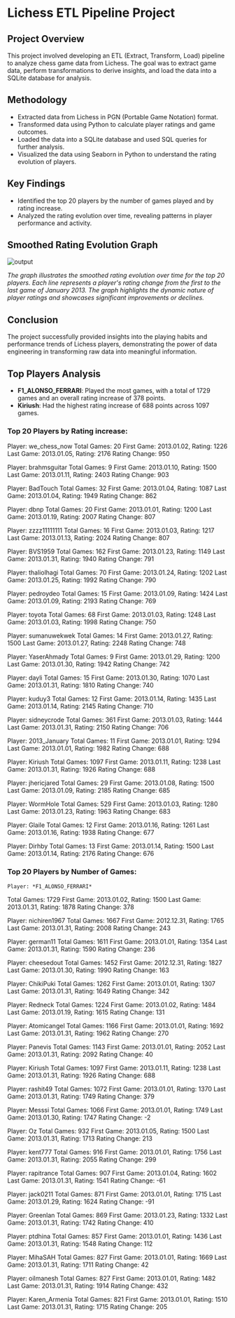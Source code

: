 # Lichess ETL Pipeline Project

## Project Overview
This project involved developing an ETL (Extract, Transform, Load) pipeline to analyze chess game data from Lichess. The goal was to extract game data, perform transformations to derive insights, and load the data into a SQLite database for analysis.

## Methodology
- Extracted data from Lichess in PGN (Portable Game Notation) format.
- Transformed data using Python to calculate player ratings and game outcomes.
- Loaded the data into a SQLite database and used SQL queries for further analysis.
- Visualized the data using Seaborn in Python to understand the rating evolution of players.

## Key Findings
- Identified the top 20 players by the number of games played and by rating increase.
- Analyzed the rating evolution over time, revealing patterns in player performance and activity.

## Smoothed Rating Evolution Graph
![output](https://github.com/magellanic-clouds17/etl_pipeline_lichess/assets/72970703/098efd18-fe6d-4e6a-a923-d0d010d7bdbe)

*The graph illustrates the smoothed rating evolution over time for the top 20 players. Each line represents a player's rating change from the first to the last game of January 2013. The graph highlights the dynamic nature of player ratings and showcases significant improvements or declines.*

## Conclusion
The project successfully provided insights into the playing habits and performance trends of Lichess players, demonstrating the power of data engineering in transforming raw data into meaningful information.

## Top Players Analysis
- **F1_ALONSO_FERRARI**: Played the most games, with a total of 1729 games and an overall rating increase of 378 points.
- **Kiriush**: Had the highest rating increase of 688 points across 1097 games.

### Top 20 Players by Rating increase:

Player: we_chess_now
Total Games: 20
First Game: 2013.01.02, Rating: 1226
Last Game: 2013.01.05, Rating: 2176
Rating Change: 950

Player: brahmsguitar
Total Games: 9
First Game: 2013.01.10, Rating: 1500
Last Game: 2013.01.11, Rating: 2403
Rating Change: 903

Player: BadTouch
Total Games: 32
First Game: 2013.01.04, Rating: 1087
Last Game: 2013.01.04, Rating: 1949
Rating Change: 862

Player: dbnp
Total Games: 20
First Game: 2013.01.01, Rating: 1200
Last Game: 2013.01.19, Rating: 2007
Rating Change: 807

Player: zzzz11111111
Total Games: 16
First Game: 2013.01.03, Rating: 1217
Last Game: 2013.01.13, Rating: 2024
Rating Change: 807

Player: BVS1959
Total Games: 162
First Game: 2013.01.23, Rating: 1149
Last Game: 2013.01.31, Rating: 1940
Rating Change: 791

Player: thaliolhagi
Total Games: 70
First Game: 2013.01.24, Rating: 1202
Last Game: 2013.01.25, Rating: 1992
Rating Change: 790

Player: pedroydeo
Total Games: 15
First Game: 2013.01.09, Rating: 1424
Last Game: 2013.01.09, Rating: 2193
Rating Change: 769

Player: toyota
Total Games: 68
First Game: 2013.01.03, Rating: 1248
Last Game: 2013.01.03, Rating: 1998
Rating Change: 750

Player: sumanuwekwek
Total Games: 14
First Game: 2013.01.27, Rating: 1500
Last Game: 2013.01.27, Rating: 2248
Rating Change: 748

Player: YaserAhmady
Total Games: 9
First Game: 2013.01.29, Rating: 1200
Last Game: 2013.01.30, Rating: 1942
Rating Change: 742

Player: dayli
Total Games: 15
First Game: 2013.01.30, Rating: 1070
Last Game: 2013.01.31, Rating: 1810
Rating Change: 740

Player: kuduy3
Total Games: 12
First Game: 2013.01.14, Rating: 1435
Last Game: 2013.01.14, Rating: 2145
Rating Change: 710

Player: sidneycrode
Total Games: 361
First Game: 2013.01.03, Rating: 1444
Last Game: 2013.01.31, Rating: 2150
Rating Change: 706

Player: 2013_January
Total Games: 11
First Game: 2013.01.01, Rating: 1294
Last Game: 2013.01.01, Rating: 1982
Rating Change: 688

Player: Kiriush
Total Games: 1097
First Game: 2013.01.11, Rating: 1238
Last Game: 2013.01.31, Rating: 1926
Rating Change: 688

Player: jhericjared
Total Games: 29
First Game: 2013.01.08, Rating: 1500
Last Game: 2013.01.09, Rating: 2185
Rating Change: 685

Player: WormHole
Total Games: 529
First Game: 2013.01.03, Rating: 1280
Last Game: 2013.01.23, Rating: 1963
Rating Change: 683

Player: Glaile
Total Games: 12
First Game: 2013.01.16, Rating: 1261
Last Game: 2013.01.16, Rating: 1938
Rating Change: 677

Player: Dirhby
Total Games: 13
First Game: 2013.01.14, Rating: 1500
Last Game: 2013.01.14, Rating: 2176
Rating Change: 676


### Top 20 Players by Number of Games:

	Player: *F1_ALONSO_FERRARI*
Total Games: 1729
First Game: 2013.01.02, Rating: 1500
Last Game: 2013.01.31, Rating: 1878
Rating Change: 378

Player: nichiren1967
Total Games: 1667
First Game: 2012.12.31, Rating: 1765
Last Game: 2013.01.31, Rating: 2008
Rating Change: 243

Player: german11
Total Games: 1611
First Game: 2013.01.01, Rating: 1354
Last Game: 2013.01.31, Rating: 1590
Rating Change: 236

Player: cheesedout
Total Games: 1452
First Game: 2012.12.31, Rating: 1827
Last Game: 2013.01.30, Rating: 1990
Rating Change: 163

Player: ChikiPuki
Total Games: 1262
First Game: 2013.01.01, Rating: 1307
Last Game: 2013.01.31, Rating: 1649
Rating Change: 342

Player: Redneck
Total Games: 1224
First Game: 2013.01.02, Rating: 1484
Last Game: 2013.01.19, Rating: 1615
Rating Change: 131

Player: Atomicangel
Total Games: 1166
First Game: 2013.01.01, Rating: 1692
Last Game: 2013.01.31, Rating: 1962
Rating Change: 270

Player: Panevis
Total Games: 1143
First Game: 2013.01.01, Rating: 2052
Last Game: 2013.01.31, Rating: 2092
Rating Change: 40

Player: Kiriush
Total Games: 1097
First Game: 2013.01.11, Rating: 1238
Last Game: 2013.01.31, Rating: 1926
Rating Change: 688

Player: rashit49
Total Games: 1072
First Game: 2013.01.01, Rating: 1370
Last Game: 2013.01.31, Rating: 1749
Rating Change: 379

Player: Messsi
Total Games: 1066
First Game: 2013.01.01, Rating: 1749
Last Game: 2013.01.30, Rating: 1747
Rating Change: -2

Player: Oz
Total Games: 932
First Game: 2013.01.05, Rating: 1500
Last Game: 2013.01.31, Rating: 1713
Rating Change: 213

Player: kent777
Total Games: 916
First Game: 2013.01.01, Rating: 1756
Last Game: 2013.01.31, Rating: 2055
Rating Change: 299

Player: rapitrance
Total Games: 907
First Game: 2013.01.04, Rating: 1602
Last Game: 2013.01.31, Rating: 1541
Rating Change: -61

Player: jack0211
Total Games: 871
First Game: 2013.01.01, Rating: 1715
Last Game: 2013.01.29, Rating: 1624
Rating Change: -91

Player: Greenlan
Total Games: 869
First Game: 2013.01.23, Rating: 1332
Last Game: 2013.01.31, Rating: 1742
Rating Change: 410

Player: ptdhina
Total Games: 857
First Game: 2013.01.01, Rating: 1436
Last Game: 2013.01.31, Rating: 1548
Rating Change: 112

Player: MihaSAH
Total Games: 827
First Game: 2013.01.01, Rating: 1669
Last Game: 2013.01.31, Rating: 1711
Rating Change: 42

Player: oilmanesh
Total Games: 827
First Game: 2013.01.01, Rating: 1482
Last Game: 2013.01.31, Rating: 1914
Rating Change: 432

Player: Karen_Armenia
Total Games: 821
First Game: 2013.01.01, Rating: 1510
Last Game: 2013.01.31, Rating: 1715
Rating Change: 205


